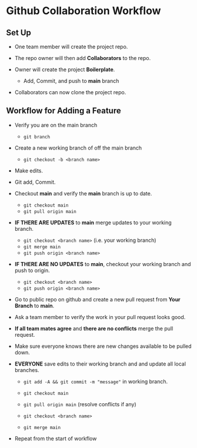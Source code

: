 # Github Collaboration Workflow

## Set Up
- One team member will create the project repo.

- The repo owner will then add **Collaborators** to the repo.

- Owner will create the project **Boilerplate**.

    - Add, Commit, and push to **main** branch

- Collaborators can now clone the project repo.

## Workflow for Adding a Feature

- Verify you are on the main branch
    - `git branch`

- Create a new working branch of off the main branch
    - `git checkout -b <branch name>`

- Make edits.

- Git add, Commit.

- Checkout **main** and verify the **main** branch is up to date.
    - `git checkout main`
    - `git pull origin main`

- **IF THERE ARE UPDATES** to **main** merge updates to your working branch.
    - `git checkout <branch name>` (i.e. your working branch)
    - `git merge main`
    - `git push origin <branch name>`

- **IF THERE ARE NO UPDATES** to **main**, checkout your working branch and push to origin.
    - `git checkout <branch name>`
    - `git push origin <branch name>`

- Go to public repo on github and create a new pull request from **Your Branch** to **main**.

- Ask a team member to verify the work in your pull request looks good.

- **If all team mates agree** and **there are no conflicts** merge the pull request.

- Make sure everyone knows there are new changes available to be pulled down.

- **EVERYONE** save edits to their working branch and and update all local branches.

    - `git add -A && git commit -m "message"` in working branch.

    - `git checkout main`

    - `git pull origin main` (resolve conflicts if any)

    - `git checkout <branch name>`

    - `git merge main`

- Repeat from the start of workflow
